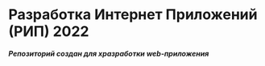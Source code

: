 # Разработка Интернет Приложений (РИП) 2022
***Репозиторий создан для хразработки web-приложения***
